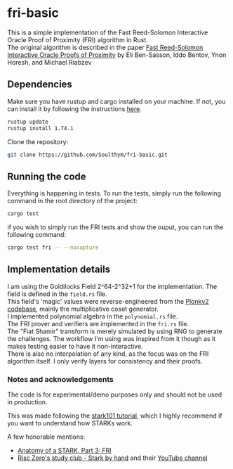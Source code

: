 # fri-basic
This is a simple implementation of the Fast Reed-Solomon Interactive Oracle Proof of Proximity (FRI) algorithm in Rust.  
The original algorithm is described in the paper [Fast Reed-Solomon Interactive Oracle Proofs of Proximity](https://eprint.iacr.org/2017/636.pdf) by Eli Ben-Sasson, Iddo Bentov, Ynon Horesh, and Michael Riabzev  

## Dependencies
Make sure you have rustup and cargo installed on your machine. If not, you can install it by following the instructions [here](https://www.rust-lang.org/tools/install).  

```bash
rustup update
rustup install 1.74.1
```

Clone the repository:  
```bash
git clone https://github.com/Soulthym/fri-basic.git
```

## Running the code
Everything is happening in tests. To run the tests, simply run the following command in the root directory of the project:  
```bash
cargo test
```

if you wish to simply run the FRI tests and show the ouput, you can run the following command:  
```bash
cargo test fri -- --nocapture
```

## Implementation details
I am using the Goldilocks Field 2^64-2^32+1 for the implementation. The field is defined in the `field.rs` file.  
This field's 'magic' values were reverse-engineered from the [Plonky2 codebase](https://github.com/0xPolygonZero/plonky2/blob/main/field/src/goldilocks_field.rs), mainly the multiplicative coset generator.  
I implemented polynomial algebra in the `polynomial.rs` file.  
The FRI prover and verifiers are implemented in the `fri.rs` file.  
The "Fiat Shamir" transform is merely simulated by using RNG to generate the challenges. The workflow I'm using was inspired from it though as it makes testing easier to have it non-interactive.  
There is also no interpolation of any kind, as the focus was on the FRI algorithm itself. I only verify layers for consistency and their proofs.

### Notes and acknowledgements
The code is for experimental/demo purposes only and should not be used in production.  

This was made following the [stark101 tutorial](https://starkware.co/stark-101/), which I highly recommend if you want to understand how STARKs work.  

A few honorable mentions:
- [Anatomy of a STARK, Part 3: FRI](https://aszepieniec.github.io/stark-anatomy/fri.html)
- [Risc Zero's study club - Stark by hand](https://dev.risczero.com/proof-system/stark-by-hand) and their [YouTube channel](https://www.youtube.com/watch?v=j35yz22OVGE&list=PLcPzhUaCxlCjdhONxEYZ1dgKjZh3ZvPtl&index=2&t=0s)
